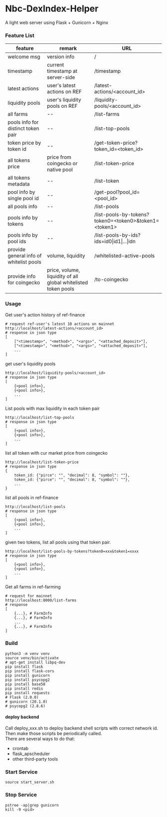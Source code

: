 # Nbc-DexIndex-Helper
A light web server using Flask + Gunicorn + Nginx

### Feature List

|feature|remark|URL|
|--|--|--|
|welcome msg|version info|/|
|timestamp|current timestamp at server-side|/timestamp|
|latest actions|user's latest actions on REF|/latest-actions/<account_id>|
|liquidity pools|user's liquidity pools on REF|/liquidity-pools/<account_id>|
|all farms|--|/list-farms|
|pools info for distinct token pair|--|/list-top-pools|
|token price by token id|--|/get-token-price?token_id=<token_id>|
|all tokens price|price from coingecko or native pool|/list-token-price|
|all tokens metadata|--|/list-token|
|pool info by single pool id|--|/get-pool?pool_id=<pool_id>|
|all pools info|--|/list-pools|
|pools info by tokens|--|/list-pools-by-tokens?token0=\<token0\>&token1=\<token1\>|
|pools info by pool ids|--|/list-pools-by-ids?ids=id0\|id1\|...\|idn|
|provide general info of whitelist pools|volume, liquidity|/whitelisted-active-pools|
|provide info for coingecko|price, volume, liquidity of all global whitelisted token pools|/to-coingecko|


### Usage
Get user's action history of ref-finance
```shell
# request ref-user's latest 10 actions on mainnet
http://localhost/latest-actions/<account_id>
# response in json type
[
    ["<timestamp>", "<method>", "<args>", "<attached_deposit>"],
    ["<timestamp>", "<method>", "<args>", "<attached_deposit>"],
    ...
]
```

get user's liquidity pools
```shell
http://localhost/liquidity-pools/<account_id>
# response in json type
[
    {<pool info>},
    {<pool info>},
    ...
]
```

List pools with max liquidity in each token pair 
```shell
http://localhost/list-top-pools
# response in json type
[
    {<pool info>},
    {<pool info>},
    ...
]
```

list all token with cur market price from coingecko
```shell
http://localhost/list-token-price
# response in json type
{
    token_id: {"pirce": "", "decimal": 8, "symbol": ""},
    token_id: {"pirce": "", "decimal": 8, "symbol": ""},
    ...
}
```

list all pools in ref-finance
```shell
http://localhost/list-pools
# response in json type
[
    {<pool info>},
    {<pool info>},
    ...
]
```

given two tokens, list all pools using that token pair.
```shell
http://localhost/list-pools-by-tokens?token0=xxx&token1=xxxx
# response in json type
[
    {<pool info>},
    {<pool info>},
    ...
]
```

Get all farms in ref-farming
```shell
# request for mainnet
http://localhost:8000/list-farms
# response
[
    {...}, # FarmInfo
    {...}, # FarmInfo
    ...
    {...}, # FarmInfo
]
```

### Build
```
python3 -m venv venv
source venv/bin/activate
# apt-get install libpq-dev
pip install flask
pip install flask-cors
pip install gunicorn
pip install psycopg2
pip install base58
pip install redis
pip install requests
# Flask (2.0.0)
# gunicorn (20.1.0)
# psycopg2 (2.8.6)
```
#### deploy backend
Call deploy_xxx.sh to deploy backend shell scripts with correct network id.
Then make those scripts be periodically called.  
There are several ways to do that:
* crontab
* flask_apscheduler
* other third-party tools

### Start Service
```
source start_server.sh
```

### Stop Service

```
pstree -ap|grep gunicorn
kill -9 <pid>
```
